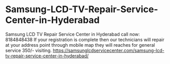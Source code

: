 # Samsung-LCD-TV-Repair-Service-Center-in-Hyderabad
Samsung LCD TV Repair Service Center in Hyderabad call now: 8184848438 If your registration is complete then our technicians will repair at your address point through mobile map they will reaches for general service 350/- visiting.  https://samsunglcdservicecenter.com/samsung-lcd-tv-repair-service-center-in-hyderabad/
